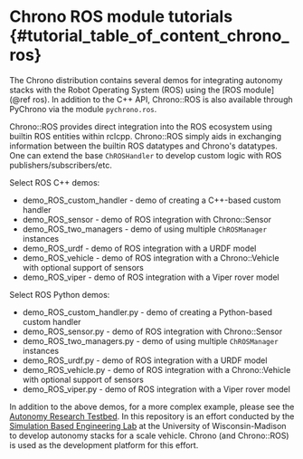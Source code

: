 Chrono ROS module tutorials {#tutorial_table_of_content_chrono_ros}
===============================

The Chrono distribution contains several demos for integrating autonomy stacks with the Robot Operating System (ROS) using the [ROS module](@ref ros). In addition to the C++ API, Chrono::ROS is also available through PyChrono via the module `pychrono.ros`.

Chrono::ROS provides direct integration into the ROS ecosystem using builtin ROS entities within rclcpp. Chrono::ROS simply aids in exchanging information between the builtin ROS datatypes and Chrono's datatypes. One can extend the base `ChROSHandler` to develop custom logic with ROS publishers/subscribers/etc.

Select ROS C++ demos:

* demo_ROS_custom_handler - demo of creating a C++-based custom handler
* demo_ROS_sensor - demo of ROS integration with Chrono::Sensor
* demo_ROS_two_managers - demo of using multiple `ChROSManager` instances
* demo_ROS_urdf - demo of ROS integration with a URDF model
* demo_ROS_vehicle - demo of ROS integration with a Chrono::Vehicle with optional support of sensors
* demo_ROS_viper - demo of ROS integration with a Viper rover model

Select ROS Python demos:

* demo_ROS_custom_handler.py - demo of creating a Python-based custom handler
* demo_ROS_sensor.py - demo of ROS integration with Chrono::Sensor
* demo_ROS_two_managers.py - demo of using multiple `ChROSManager` instances
* demo_ROS_urdf.py - demo of ROS integration with a URDF model
* demo_ROS_vehicle.py - demo of ROS integration with a Chrono::Vehicle with optional support of sensors
* demo_ROS_viper.py - demo of ROS integration with a Viper rover model

In addition to the above demos, for a more complex example, please see the [Autonomy Research Testbed](https://github.com/uwsbel/autonomy-research-testbed). In this repository is an effort conducted by the [Simulation Based Engineering Lab](https://sbel.wisc.edu) at the University of Wisconsin-Madison to develop autonomy stacks for a scale vehicle. Chrono (and Chrono::ROS) is used as the development platform for this effort.